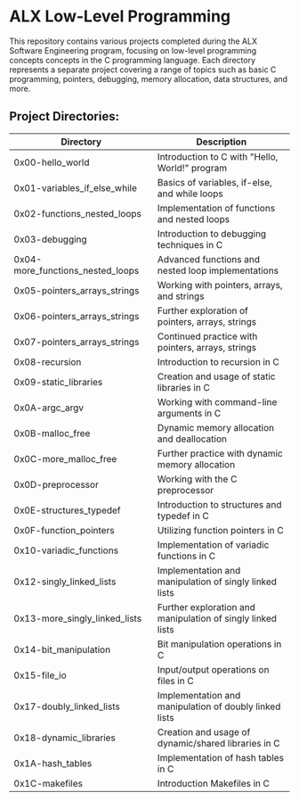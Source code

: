 # ALX Low-Level Programming

This repository contains various projects completed during the ALX Software Engineering program, focusing on low-level programming concepts concepts in the C programming language. Each directory represents a separate project covering a range of topics such as basic C programming, pointers, debugging, memory allocation, data structures, and more.

## Project Directories:

| Directory                        | Description                                     |
|----------------------------------|-------------------------------------------------|
| 0x00-hello_world                 | Introduction to C with "Hello, World!" program  |
| 0x01-variables_if_else_while     | Basics of variables, if-else, and while loops   |
| 0x02-functions_nested_loops      | Implementation of functions and nested loops   |
| 0x03-debugging                   | Introduction to debugging techniques in C      |
| 0x04-more_functions_nested_loops | Advanced functions and nested loop implementations |
| 0x05-pointers_arrays_strings     | Working with pointers, arrays, and strings      |
| 0x06-pointers_arrays_strings     | Further exploration of pointers, arrays, strings |
| 0x07-pointers_arrays_strings     | Continued practice with pointers, arrays, strings|
| 0x08-recursion                   | Introduction to recursion in C                  |
| 0x09-static_libraries            | Creation and usage of static libraries in C    |
| 0x0A-argc_argv                   | Working with command-line arguments in C       |
| 0x0B-malloc_free                 | Dynamic memory allocation and deallocation     |
| 0x0C-more_malloc_free            | Further practice with dynamic memory allocation|
| 0x0D-preprocessor                | Working with the C preprocessor                |
| 0x0E-structures_typedef          | Introduction to structures and typedef in C    |
| 0x0F-function_pointers           | Utilizing function pointers in C               |
| 0x10-variadic_functions          | Implementation of variadic functions in C     |
| 0x12-singly_linked_lists         | Implementation and manipulation of singly linked lists |
| 0x13-more_singly_linked_lists    | Further exploration and manipulation of singly linked lists |
| 0x14-bit_manipulation            | Bit manipulation operations in C               |
| 0x15-file_io                     | Input/output operations on files in C         |
| 0x17-doubly_linked_lists         | Implementation and manipulation of doubly linked lists |
| 0x18-dynamic_libraries           | Creation and usage of dynamic/shared libraries in C |
| 0x1A-hash_tables                 | Implementation of hash tables in C             |
| 0x1C-makefiles                   | Introduction Makefiles in C           |
